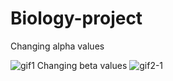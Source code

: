 # Biology-project
Changing alpha values

![gif1](https://github.com/MatthewGall3/Biology-project/assets/113800575/7bfdb477-47b1-42ea-b309-0e7f8cf208b5)
Changing beta values
![gif2-1](https://github.com/MatthewGall3/Biology-project/assets/113800575/08cab305-5830-4b36-ac22-60051957fe64)
